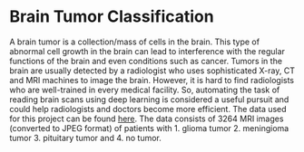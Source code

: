 # Brain Tumor Classification

A brain tumor is a collection/mass of cells in the brain. This type of abnormal cell growth in the brain can lead to interference with the regular functions of the brain and even conditions such as cancer. Tumors in the brain are usually detected by a radiologist who uses sophisticated X-ray, CT and MRI machines to image the brain. However, it is hard to find radiologists who are well-trained in every medical facility. So, automating the task of reading brain scans using deep learning is considered a useful pursuit and could help radiologists and doctors become more efficient. The data used for this project can be found [here](https://www.kaggle.com/sartajbhuvaji/brain-tumor-classification-mri). The data consists of 3264 MRI images (converted to JPEG format) of patients with 1. glioma tumor 2. meningioma tumor 3. pituitary tumor and 4. no tumor. 

